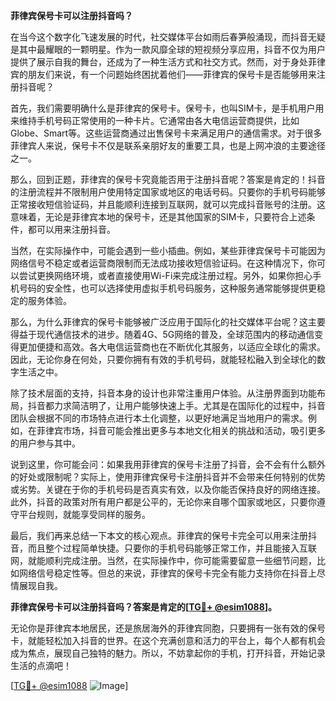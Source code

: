 **菲律宾保号卡可以注册抖音吗？**

在当今这个数字化飞速发展的时代，社交媒体平台如雨后春笋般涌现，而抖音无疑是其中最耀眼的一颗明星。作为一款风靡全球的短视频分享应用，抖音不仅为用户提供了展示自我的舞台，还成为了一种生活方式和社交方式。然而，对于身处菲律宾的朋友们来说，有一个问题始终困扰着他们——菲律宾的保号卡是否能够用来注册抖音呢？

首先，我们需要明确什么是菲律宾的保号卡。保号卡，也叫SIM卡，是手机用户用来维持手机号码正常使用的一种卡片。它通常由各大电信运营商提供，比如Globe、Smart等。这些运营商通过出售保号卡来满足用户的通信需求。对于很多菲律宾人来说，保号卡不仅是联系亲朋好友的重要工具，也是上网冲浪的主要途径之一。

那么，回到正题，菲律宾的保号卡究竟能否用于注册抖音呢？答案是肯定的！抖音的注册流程并不限制用户使用特定国家或地区的电话号码。只要你的手机号码能够正常接收短信验证码，并且能顺利连接到互联网，就可以完成抖音账号的注册。这意味着，无论是菲律宾本地的保号卡，还是其他国家的SIM卡，只要符合上述条件，都可以用来注册抖音。

当然，在实际操作中，可能会遇到一些小插曲。例如，某些菲律宾保号卡可能因为网络信号不稳定或者运营商限制而无法成功接收短信验证码。在这种情况下，你可以尝试更换网络环境，或者直接使用Wi-Fi来完成注册过程。另外，如果你担心手机号码的安全性，也可以选择使用虚拟手机号码服务，这种服务通常能够提供更稳定的服务体验。

那么，为什么菲律宾的保号卡能够被广泛应用于国际化的社交媒体平台呢？这主要得益于现代通信技术的进步。随着4G、5G网络的普及，全球范围内的移动通信变得更加便捷和高效。各大电信运营商也在不断优化其服务，以适应全球化的需求。因此，无论你身在何处，只要你拥有有效的手机号码，就能轻松融入到全球化的数字生活之中。

除了技术层面的支持，抖音本身的设计也非常注重用户体验。从注册界面到功能布局，抖音都力求简洁明了，让用户能够快速上手。尤其是在国际化的过程中，抖音团队会根据不同的市场特点进行本土化调整，以更好地满足当地用户的需求。例如，在菲律宾市场，抖音可能会推出更多与本地文化相关的挑战和活动，吸引更多的用户参与其中。

说到这里，你可能会问：如果我用菲律宾的保号卡注册了抖音，会不会有什么额外的好处或限制呢？实际上，使用菲律宾保号卡注册抖音并不会带来任何特别的优势或劣势。关键在于你的手机号码是否真实有效，以及你能否保持良好的网络连接。此外，抖音的政策对所有用户都是公平的，无论你来自哪个国家或地区，只要你遵守平台规则，就能享受同样的服务。

最后，我们再来总结一下本文的核心观点。菲律宾的保号卡完全可以用来注册抖音，而且整个过程简单快捷。只要你的手机号码能够正常工作，并且能接入互联网，就能顺利完成注册。当然，在实际操作中，你可能需要留意一些细节问题，比如网络信号稳定性等。但总的来说，菲律宾的保号卡完全有能力支持你在抖音上尽情展现自我。

**菲律宾保号卡可以注册抖音吗？答案是肯定的[[TG💪+ @esim1088](https://t.me/s/esim1088)]。**

无论你是菲律宾本地居民，还是旅居海外的菲律宾同胞，只要拥有一张有效的保号卡，就能轻松加入抖音的世界。在这个充满创意和活力的平台上，每个人都有机会成为焦点，展现自己独特的魅力。所以，不妨拿起你的手机，打开抖音，开始记录生活的点滴吧！

[[TG💪+ @esim1088](https://t.me/s/esim1088) ![Image](https://i.postimg.cc/4NQfJmqS/Snipaste-2025-05-13-00-14-12.png)]